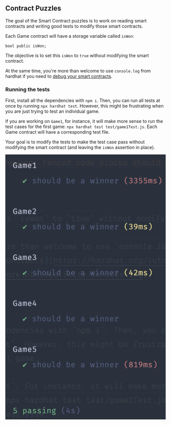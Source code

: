 ## Contract Puzzles

The goal of the Smart Contract puzzles is to work on reading smart contracts and writing good tests to modify those smart contracts.

Each Game contract will have a storage variable called `isWon`:

```
bool public isWon;
```

The objective is to set this `isWon` to `true` without modifying the smart contract.

At the same time, you're more than welcome to use `console.log` from hardhat if you need to [debug your smart contracts](https://hardhat.org/tutorial/debugging-with-hardhat-network.html#solidity-console-log).

### Running the tests

First, install all the dependencies with `npm i`. Then, you can run all tests at once by running `npx hardhat test`. However, this might be frustrating when you are just trying to test an individual game.

If you are working on `Game1`, for instance, it will make more sense to run the test cases for the first game: `npx hardhat test test/game1Test.js`. Each Game contract will have a corresponding test file.

Your goal is to modify the tests to make the test case pass without modifying the smart contract (and leaving the `isWon` assertion in place).

![pass](pass.png)
